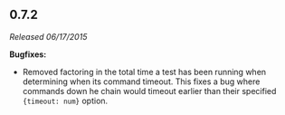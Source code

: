 ## 0.7.2

_Released 06/17/2015_

**Bugfixes:**

- Removed factoring in the total time a test has been running when determining
  when its command timeout. This fixes a bug where commands down he chain would
  timeout earlier than their specified `{timeout: num}` option.
